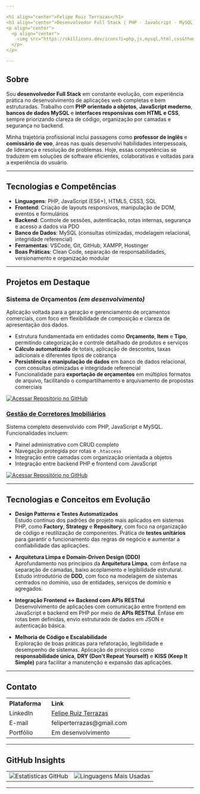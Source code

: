 ```yaml
---

<h1 align="center">Felipe Ruiz Terrazas</h1>  
<h3 align="center">Desenvolvedor Full Stack | PHP · JavaScript · MySQL · HTML · CSS</h3>
<p align="center">
  <p align="center">
    <img src="https://skillicons.dev/icons?i=php,js,mysql,html,css&theme=dark&perline=5" alt="Ícones das Tecnologias" />
  </p>
</p>

---
```


## Sobre

Sou **desenvolvedor Full Stack** em constante evolução, com experiência prática no desenvolvimento de aplicações web completas e bem estruturadas. Trabalho com **PHP orientado a objetos**, **JavaScript moderno**, **bancos de dados MySQL** e **interfaces responsivas com HTML e CSS**, sempre priorizando clareza de código, organização por camadas e segurança no backend.

Minha trajetória profissional inclui passagens como **professor de inglês** e **comissário de voo**, áreas nas quais desenvolvi habilidades interpessoais, de liderança e resolução de problemas. Hoje, essas competências se traduzem em soluções de software eficientes, colaborativas e voltadas para a experiência do usuário.

---

## Tecnologias e Competências

- **Linguagens**: PHP, JavaScript (ES6+), HTML5, CSS3, SQL  
- **Frontend**: Criação de layouts responsivos, manipulação de DOM, eventos e formulários  
- **Backend**: Controle de sessões, autenticação, rotas internas, segurança e acesso a dados via PDO  
- **Banco de Dados**: MySQL (consultas otimizadas, modelagem relacional, integridade referencial)  
- **Ferramentas**: VSCode, Git, GitHub, XAMPP, Hostinger  
- **Boas Práticas**: Clean Code, separação de responsabilidades, versionamento e organização modular

---

## Projetos em Destaque

### Sistema de Orçamentos *(em desenvolvimento)*  
Aplicação voltada para a geração e gerenciamento de orçamentos comerciais, com foco em flexibilidade de composição e clareza de apresentação dos dados.

- Estrutura fundamentada em entidades como **Orçamento**, **Item** e **Tipo**, permitindo categorização e controle detalhado de produtos e serviços
- **Cálculo automatizado** de totais, aplicação de descontos, taxas adicionais e diferentes tipos de cobrança
- **Persistência e manipulação de dados** em banco de dados relacional, com consultas otimizadas e integridade referencial
- Funcionalidade para **exportação de orçamentos** em múltiplos formatos de arquivo, facilitando o compartilhamento e arquivamento de propostas comerciais

<a href="https://github.com/DevFelipeRT/quotation-system" target="_blank">
  <img src="https://img.shields.io/badge/Acessar%20Repositório-181717?style=for-the-badge&logo=github&logoColor=white" alt="Acessar Repositório no GitHub">
</a>

### [Gestão de Corretores Imobiliários](https://realtor.devfelipert.com.br/)  
Sistema completo desenvolvido com PHP, JavaScript e MySQL. Funcionalidades incluem:

- Painel administrativo com CRUD completo  
- Navegação protegida por rotas e `.htaccess`  
- Integração entre camadas com organização orientada a objetos  
- Integração entre backend PHP e frontend com JavaScript
  
<a href="https://github.com/DevFelipeRT/realtor-manager-system" target="_blank">
  <img src="https://img.shields.io/badge/Acessar%20Repositório-181717?style=for-the-badge&logo=github&logoColor=white" alt="Acessar Repositório no GitHub">
</a>

---

## Tecnologias e Conceitos em Evolução

- **Design Patterns e Testes Automatizados**  
  Estudo contínuo dos padrões de projeto mais aplicados em sistemas PHP, como **Factory**, **Strategy** e **Repository**, com foco na organização de código e reutilização de componentes. Prática de **testes unitários** para garantir o funcionamento das regras de negócio e aumentar a confiabilidade das aplicações.

- **Arquitetura Limpa e Domain-Driven Design (DDD)**  
  Aprofundamento nos princípios da **Arquitetura Limpa**, com ênfase na separação de camadas, baixo acoplamento e legibilidade estrutural. Estudo introdutório de **DDD**, com foco na modelagem de sistemas centrados no domínio, uso de entidades, serviços de domínio e agregados.

- **Integração Frontend ↔ Backend com APIs RESTful**  
  Desenvolvimento de aplicações com comunicação entre frontend em JavaScript e backend em PHP por meio de **APIs RESTful**. Ênfase em rotas bem definidas, envio estruturado de dados em JSON e autenticação básica.

- **Melhoria de Código e Escalabilidade**  
  Exploração de boas práticas para refatoração, legibilidade e desempenho de sistemas. Aplicação de princípios como **responsabilidade única**, **DRY (Don't Repeat Yourself)** e **KISS (Keep It Simple)** para facilitar a manutenção e expansão das aplicações.

---

## Contato

<div>
  <table border="0">
    <tr>
      <th style="text-align: left; padding-right: 20px;">Plataforma</th>
      <th style="text-align: left;">Link</th>
    </tr>
    <tr>
      <td>LinkedIn</td>
      <td><a href="https://www.linkedin.com/in/felipe-ruiz-terrazas" target="_blank">Felipe Ruiz Terrazas</a></td>
    </tr>
    <tr>
      <td>E-mail</td>
      <td>feliperterrazas@gmail.com</td>
    </tr>
    <tr>
      <td>Portfólio</td>
      <td>Em desenvolvimento</td>
    </tr>
  </table>
</div>

---

## GitHub Insights

<table align="center" border="0" cellspacing="0" cellpadding="0">
  <tr>
    <td valign="middle">
      <img src="https://github-readme-stats.vercel.app/api?username=DevFelipeRT&show_icons=true&theme=dark" alt="Estatísticas GitHub">
    </td>
    <td valign="middle">
      <img src="https://github-readme-stats.vercel.app/api/top-langs/?username=DevFelipeRT&layout=compact&theme=dark" alt="Linguagens Mais Usadas">
    </td>
  </tr>
</table>

---
